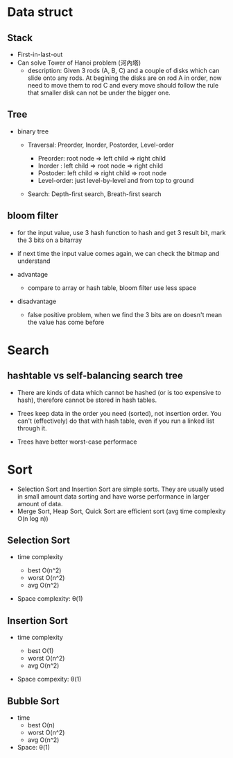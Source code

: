 # Data struct

## Stack
* First-in-last-out
* Can solve Tower of Hanoi problem (河內塔)
    * description: Given 3 rods (A, B, C) and a couple of disks which can slide onto any rods. At begining the disks are on rod A in order, now need to move them to rod C and every move should follow the rule that smaller disk can not be under the bigger one.

## Tree
* binary tree
    * Traversal: Preorder, Inorder, Postorder, Level-order
        * Preorder: root node  => left child  => right child
        * Inorder : left child => root node   => right child
        * Postoder: left child => right child => root node
        * Level-order: just level-by-level and from top to ground

    * Search: Depth-first search, Breath-first search

## bloom filter

* for the input value, use 3 hash function to hash and get 3 result bit, mark the 3 bits on a bitarray

* if next time the input value comes again, we can check the bitmap and understand

* advantage
    * compare to array or hash table, bloom filter use less space

* disadvantage
    * false positive problem, when we find the 3 bits are on doesn't mean the value has come before

# Search

## hashtable vs self-balancing search tree

* There are kinds of data which cannot be hashed (or is too expensive to hash), therefore cannot be stored in hash tables.

* Trees keep data in the order you need (sorted), not insertion order. You can't (effectively) do that with hash table, even if you run a linked list through it.

* Trees have better worst-case performace

# Sort

* Selection Sort and Insertion Sort are simple sorts. They are usually used in small amount data sorting and have worse performance in larger amount of data.
* Merge Sort, Heap Sort, Quick Sort are efficient sort (avg time complexity O(n log n))

## Selection Sort

* time complexity
    * best  O(n^2)
    * worst O(n^2)
    * avg   O(n^2)

* Space complexity: θ(1)

## Insertion Sort

* time complexity
    * best  O(1)
    * worst O(n^2)
    * avg   O(n^2)

* Space compexity: θ(1)

## Bubble Sort

* time
    * best  O(n)
    * worst O(n^2)
    * avg   O(n^2)
* Space: θ(1)
